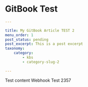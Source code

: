 # GitBook Test

```yaml
---

title: My GitBook Article TEST 2
menu_order: 1
post_status: pending
post_excerpt: This is a post excerpt
taxonomy:
    category:
        - kbs
        - category-slug-2 
        
---
```

Test content Webhook Test 2357
